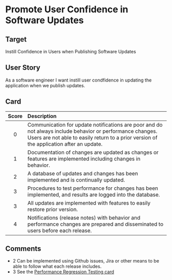 # Promote User Confidence in Software Updates 

## Target

Instill Confidence in Users when Publishing Software Updates

## User Story

As a software engineer I want instill user condfidence in updating the application
when we publish updates. 

## Card

| Score         | Description |
| :-------------: | :------------- |
| 0 | Communication for update notifications are poor and do not always include behavior or performance changes. Users are not able to easily return to a prior version of the application after an update. |
| 1 | Documentation of changes are updated as changes or features are implemented including changes in behavior. |
| 2 | A database of updates and changes has been implemented and is continually updated. |
| 3 | Procedures to test performance for changes has been implemented, and results are logged into the database. |
| 3 | All updates are implemented with features to easily restore prior version. |
| 4 | Notifications (release notes) with behavior and performance changes are prepared and disseminated to users before each release. |

## Comments
- 2 Can be implemented using Github issues, Jira or other means to be able to follow what each release includes. 
- 3 See the [Performance Regression Testing card](https://github.com/bssw-psip/ptc-catalog/blob/master/catalog/PerformanceRegressionTesting.md)
